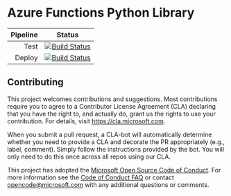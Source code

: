 # Azure Functions Python Library

| Pipeline | Status                                                                                                                                                                                                                                                  |
| -------: | ------------------------------------------------------------------------------------------------------------------------------------------------------------------------------------------------------------------------------------------------------- |
|     Test | [![Build Status](https://dev.azure.com/teckert0973/res/_apis/build/status/azure-functions-python-library/test.azure-functions-python-library?branchName=master)](https://dev.azure.com/teckert0973/res/_build/latest?definitionId=1&branchName=master)  |
|   Deploy | [![Build Status](https://dev.azure.com/teckert0973/res/_apis/build/status/azure-functions-python-library/build.azure-functions-python-library?branchName=master)](https://dev.azure.com/teckert0973/res/_build/latest?definitionId=2&branchName=master) |

## Contributing

This project welcomes contributions and suggestions.  Most contributions require you to agree to a
Contributor License Agreement (CLA) declaring that you have the right to, and actually do, grant us
the rights to use your contribution. For details, visit https://cla.microsoft.com.

When you submit a pull request, a CLA-bot will automatically determine whether you need to provide
a CLA and decorate the PR appropriately (e.g., label, comment). Simply follow the instructions
provided by the bot. You will only need to do this once across all repos using our CLA.

This project has adopted the [Microsoft Open Source Code of Conduct](https://opensource.microsoft.com/codeofconduct/).
For more information see the [Code of Conduct FAQ](https://opensource.microsoft.com/codeofconduct/faq/) or
contact [opencode@microsoft.com](mailto:opencode@microsoft.com) with any additional questions or comments.

